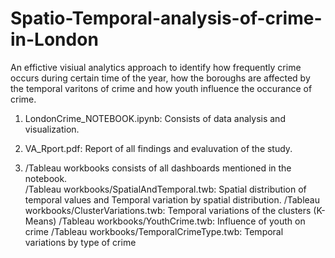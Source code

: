 # Spatio-Temporal-analysis-of-crime-in-London
An effictive visiual analytics approach to identify how frequently crime occurs during certain time of the year, how the boroughs are affected by the temporal varitons of crime and how youth influence the occurance of crime.

1) LondonCrime_NOTEBOOK.ipynb: Consists of data analysis and visualization.

2) VA_Rport.pdf: Report of all findings and evaluvation of the study.

3) /Tableau workbooks consists of all dashboards mentioned in the notebook.  
   /Tableau workbooks/SpatialAndTemporal.twb: Spatial distribution of temporal values and Temporal variation by spatial distribution.
   /Tableau workbooks/ClusterVariations.twb: Temporal variations of the clusters (K-Means)
   /Tableau workbooks/YouthCrime.twb: Influence of youth on crime
   /Tableau workbooks/TemporalCrimeType.twb: Temporal variations by type of crime
   
